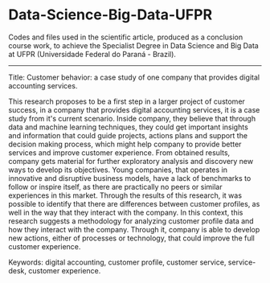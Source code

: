 # Data-Science-Big-Data-UFPR
Codes and files used in the scientific article, produced as a conclusion course work, to achieve the Specialist Degree in Data Science and Big Data at UFPR (Universidade Federal do Paraná - Brazil).

----------------------------------------

Title: Customer behavior: a case study of one company that provides digital accounting services. 

This research proposes to be a first step in a larger project of customer success, in a company that provides digital accounting services, it is a case study from it's current scenario. Inside company, they believe that through data and machine learning techniques, they could get important insights and information that could guide projects, actions plans and support the decision making process, which might help company to provide better services and improve customer experience. From obtained results, company gets material for further exploratory analysis and discovery new ways to develop its objectives. Young companies, that operates in innovative and disruptive business models, have a lack of benchmarks to follow or inspire itself, as there are practically no peers or similar experiences in this market. Through the results of this research, it was possible to identify that there are differences between customer profiles, as well in the way that they interact with the company. In this context, this research suggests a methodology for analyzing customer profile data and how they interact with the company. Through it, company is able to develop new actions, either of processes or technology, that could improve the full customer experience.

Keywords: digital accounting, customer profile, customer service, service-desk, customer experience.